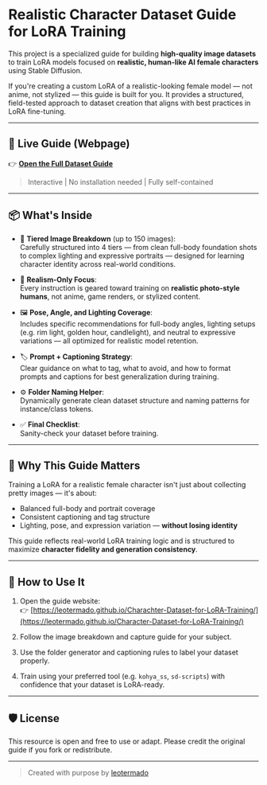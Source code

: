 # Realistic Character Dataset Guide for LoRA Training

This project is a specialized guide for building **high-quality image datasets** to train LoRA models focused on **realistic, human-like AI female characters** using Stable Diffusion.

If you're creating a custom LoRA of a realistic-looking female model — not anime, not stylized — this guide is built for you. It provides a structured, field-tested approach to dataset creation that aligns with best practices in LoRA fine-tuning.

---

## 🔗 Live Guide (Webpage)

👉 [**Open the Full Dataset Guide**](https://leotermado.github.io/Character-Dataset-for-LoRA-Training/)

> Interactive | No installation needed | Fully self-contained

---

## 📦 What's Inside

- 🧱 **Tiered Image Breakdown** (up to 150 images):  
  Carefully structured into 4 tiers — from clean full-body foundation shots to complex lighting and expressive portraits — designed for learning character identity across real-world conditions.

- 🧠 **Realism-Only Focus**:  
  Every instruction is geared toward training on **realistic photo-style humans**, not anime, game renders, or stylized content.

- 🖼️ **Pose, Angle, and Lighting Coverage**:  
  Includes specific recommendations for full-body angles, lighting setups (e.g. rim light, golden hour, candlelight), and neutral to expressive variations — all optimized for realistic model retention.

- 🏷️ **Prompt + Captioning Strategy**:  
  Clear guidance on what to tag, what to avoid, and how to format prompts and captions for best generalization during training.

- ⚙️ **Folder Naming Helper**:  
  Dynamically generate clean dataset structure and naming patterns for instance/class tokens.

- ✅ **Final Checklist**:  
  Sanity-check your dataset before training.

---

## 🧠 Why This Guide Matters

Training a LoRA for a realistic female character isn't just about collecting pretty images — it's about:
- Balanced full-body and portrait coverage
- Consistent captioning and tag structure
- Lighting, pose, and expression variation — **without losing identity**

This guide reflects real-world LoRA training logic and is structured to maximize **character fidelity and generation consistency**.

---

## 🔨 How to Use It

1. Open the guide website:  
   👉 [https://leotermado.github.io/Charachter-Dataset-for-LoRA-Training/](https://leotermado.github.io/Character-Dataset-for-LoRA-Training/)

2. Follow the image breakdown and capture guide for your subject.

3. Use the folder generator and captioning rules to label your dataset properly.

4. Train using your preferred tool (e.g. `kohya_ss`, `sd-scripts`) with confidence that your dataset is LoRA-ready.

---

## 🛡️ License

This resource is open and free to use or adapt. Please credit the original guide if you fork or redistribute.

---

> Created with purpose by [leotermado](https://github.com/leotermado)

